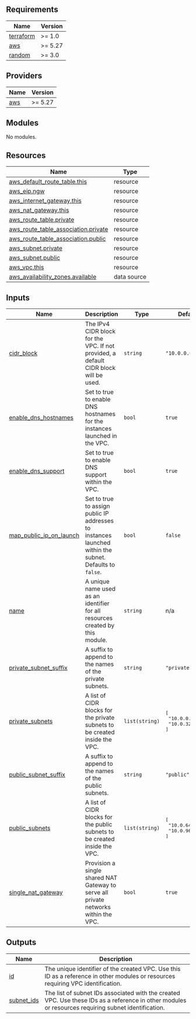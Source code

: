 <!-- BEGIN_TF_DOCS -->
## Requirements

| Name | Version |
|------|---------|
| <a name="requirement_terraform"></a> [terraform](#requirement\_terraform) | >= 1.0 |
| <a name="requirement_aws"></a> [aws](#requirement\_aws) | >= 5.27 |
| <a name="requirement_random"></a> [random](#requirement\_random) | >= 3.0 |

## Providers

| Name | Version |
|------|---------|
| <a name="provider_aws"></a> [aws](#provider\_aws) | >= 5.27 |

## Modules

No modules.

## Resources

| Name | Type |
|------|------|
| [aws_default_route_table.this](https://registry.terraform.io/providers/hashicorp/aws/latest/docs/resources/default_route_table) | resource |
| [aws_eip.ngw](https://registry.terraform.io/providers/hashicorp/aws/latest/docs/resources/eip) | resource |
| [aws_internet_gateway.this](https://registry.terraform.io/providers/hashicorp/aws/latest/docs/resources/internet_gateway) | resource |
| [aws_nat_gateway.this](https://registry.terraform.io/providers/hashicorp/aws/latest/docs/resources/nat_gateway) | resource |
| [aws_route_table.private](https://registry.terraform.io/providers/hashicorp/aws/latest/docs/resources/route_table) | resource |
| [aws_route_table_association.private](https://registry.terraform.io/providers/hashicorp/aws/latest/docs/resources/route_table_association) | resource |
| [aws_route_table_association.public](https://registry.terraform.io/providers/hashicorp/aws/latest/docs/resources/route_table_association) | resource |
| [aws_subnet.private](https://registry.terraform.io/providers/hashicorp/aws/latest/docs/resources/subnet) | resource |
| [aws_subnet.public](https://registry.terraform.io/providers/hashicorp/aws/latest/docs/resources/subnet) | resource |
| [aws_vpc.this](https://registry.terraform.io/providers/hashicorp/aws/latest/docs/resources/vpc) | resource |
| [aws_availability_zones.available](https://registry.terraform.io/providers/hashicorp/aws/latest/docs/data-sources/availability_zones) | data source |

## Inputs

| Name | Description | Type | Default | Required |
|------|-------------|------|---------|:--------:|
| <a name="input_cidr_block"></a> [cidr\_block](#input\_cidr\_block) | The IPv4 CIDR block for the VPC. If not provided, a default CIDR block will be used. | `string` | `"10.0.0.0/16"` | no |
| <a name="input_enable_dns_hostnames"></a> [enable\_dns\_hostnames](#input\_enable\_dns\_hostnames) | Set to true to enable DNS hostnames for the instances launched in the VPC. | `bool` | `true` | no |
| <a name="input_enable_dns_support"></a> [enable\_dns\_support](#input\_enable\_dns\_support) | Set to true to enable DNS support within the VPC. | `bool` | `true` | no |
| <a name="input_map_public_ip_on_launch"></a> [map\_public\_ip\_on\_launch](#input\_map\_public\_ip\_on\_launch) | Set to true to assign public IP addresses to instances launched within the subnet. Defaults to `false`. | `bool` | `false` | no |
| <a name="input_name"></a> [name](#input\_name) | A unique name used as an identifier for all resources created by this module. | `string` | n/a | yes |
| <a name="input_private_subnet_suffix"></a> [private\_subnet\_suffix](#input\_private\_subnet\_suffix) | A suffix to append to the names of the private subnets. | `string` | `"private"` | no |
| <a name="input_private_subnets"></a> [private\_subnets](#input\_private\_subnets) | A list of CIDR blocks for the private subnets to be created inside the VPC. | `list(string)` | <pre>[<br>  "10.0.0.0/19",<br>  "10.0.32.0/19"<br>]</pre> | no |
| <a name="input_public_subnet_suffix"></a> [public\_subnet\_suffix](#input\_public\_subnet\_suffix) | A suffix to append to the names of the public subnets. | `string` | `"public"` | no |
| <a name="input_public_subnets"></a> [public\_subnets](#input\_public\_subnets) | A list of CIDR blocks for the public subnets to be created inside the VPC. | `list(string)` | <pre>[<br>  "10.0.64.0/19",<br>  "10.0.96.0/19"<br>]</pre> | no |
| <a name="input_single_nat_gateway"></a> [single\_nat\_gateway](#input\_single\_nat\_gateway) | Provision a single shared NAT Gateway to serve all private networks within the VPC. | `bool` | `true` | no |

## Outputs

| Name | Description |
|------|-------------|
| <a name="output_id"></a> [id](#output\_id) | The unique identifier of the created VPC. Use this ID as a reference in other modules or resources requiring VPC identification. |
| <a name="output_subnet_ids"></a> [subnet\_ids](#output\_subnet\_ids) | The list of subnet IDs associated with the created VPC. Use these IDs as a reference in other modules or resources requiring subnet identification. |
<!-- END_TF_DOCS -->